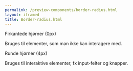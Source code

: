 ```yaml
--- 
permalink: /preview-components/border-radius.html
layout: iframed 
title: Border-radius.html
---
```

<div class="container">
    <div class="row">
        <div class="col-12 col-sm-12 col-md-6">
            <p class="h5">Firkantede hjørner (0px)</p>
            <p class="form-hint">Bruges til elementer, som man ikke kan
                interagere med.</p>
            <div class="static-border-radius-example"></div>
        </div>
        <div class="col-12 col-sm-12 col-md-6">
            <p class="h5">Runde hjørner (4px)</p>
            <p class="form-hint">Bruges til interaktive elementer, fx
                input-felter og knapper.</p>
            <div class="interactive-border-radius-example"></div>
        </div>
    </div>
</div>